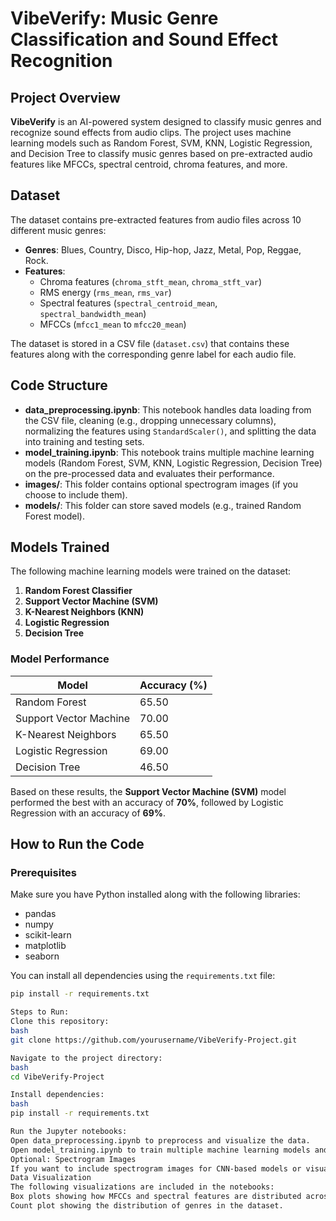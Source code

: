# VibeVerify: Music Genre Classification and Sound Effect Recognition

## Project Overview

**VibeVerify** is an AI-powered system designed to classify music genres and recognize sound effects from audio clips. The project uses machine learning models such as Random Forest, SVM, KNN, Logistic Regression, and Decision Tree to classify music genres based on pre-extracted audio features like MFCCs, spectral centroid, chroma features, and more.

## Dataset

The dataset contains pre-extracted features from audio files across 10 different music genres:
- **Genres**: Blues, Country, Disco, Hip-hop, Jazz, Metal, Pop, Reggae, Rock.
- **Features**: 
  - Chroma features (`chroma_stft_mean`, `chroma_stft_var`)
  - RMS energy (`rms_mean`, `rms_var`)
  - Spectral features (`spectral_centroid_mean`, `spectral_bandwidth_mean`)
  - MFCCs (`mfcc1_mean` to `mfcc20_mean`)
  
The dataset is stored in a CSV file (`dataset.csv`) that contains these features along with the corresponding genre label for each audio file.

## Code Structure

- **data_preprocessing.ipynb**: This notebook handles data loading from the CSV file, cleaning (e.g., dropping unnecessary columns), normalizing the features using `StandardScaler()`, and splitting the data into training and testing sets.
- **model_training.ipynb**: This notebook trains multiple machine learning models (Random Forest, SVM, KNN, Logistic Regression, Decision Tree) on the pre-processed data and evaluates their performance.
- **images/**: This folder contains optional spectrogram images (if you choose to include them).
- **models/**: This folder can store saved models (e.g., trained Random Forest model).

## Models Trained

The following machine learning models were trained on the dataset:

1. **Random Forest Classifier**
2. **Support Vector Machine (SVM)**
3. **K-Nearest Neighbors (KNN)**
4. **Logistic Regression**
5. **Decision Tree**

### Model Performance

| Model                | Accuracy (%) |
|----------------------|--------------|
| Random Forest         | 65.50        |
| Support Vector Machine| 70.00        |
| K-Nearest Neighbors   | 65.50        |
| Logistic Regression   | 69.00        |
| Decision Tree         | 46.50        |

Based on these results, the **Support Vector Machine (SVM)** model performed the best with an accuracy of **70%**, followed by Logistic Regression with an accuracy of **69%**.

## How to Run the Code

### Prerequisites

Make sure you have Python installed along with the following libraries:
- pandas
- numpy
- scikit-learn
- matplotlib
- seaborn

You can install all dependencies using the `requirements.txt` file:

```bash
pip install -r requirements.txt

Steps to Run:
Clone this repository:
bash
git clone https://github.com/yourusername/VibeVerify-Project.git

Navigate to the project directory:
bash
cd VibeVerify-Project

Install dependencies:
bash
pip install -r requirements.txt

Run the Jupyter notebooks:
Open data_preprocessing.ipynb to preprocess and visualize the data.
Open model_training.ipynb to train multiple machine learning models and evaluate their performance.
Optional: Spectrogram Images
If you want to include spectrogram images for CNN-based models or visualization purposes, you can place them in the images/ folder.
Data Visualization
The following visualizations are included in the notebooks:
Box plots showing how MFCCs and spectral features are distributed across different genres.
Count plot showing the distribution of genres in the dataset.
